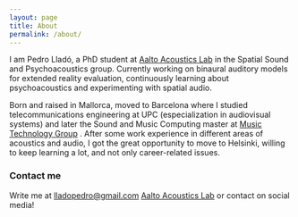```yaml
---
layout: page
title: About
permalink: /about/
---
```


I am Pedro Lladó, a PhD student at
[Aalto Acoustics Lab](https://www.aalto.fi/en/aalto-acoustics-lab)
in the Spatial Sound and Psychoacoustics group. Currently working on binaural auditory models for extended reality evaluation, continuously learning about psychoacoustics and experimenting with spatial audio.

Born and raised in Mallorca, moved to Barcelona where I studied telecommunications engineering at UPC (especialization in audiovisual systems) and later the Sound and Music Computing master at
[Music Technology Group](https://www.upf.edu/web/mtg)
. After some work experience in different areas of acoustics and audio, I got the great opportunity to move to Helsinki, willing to keep learning a lot, and not only career-related issues.

### Contact me
Write me at 
[lladopedro@gmail.com](mailto:lladopedro@gmail.com)
[Aalto Acoustics Lab](https://www.aalto.fi/en/aalto-acoustics-lab)
or contact on social media!
